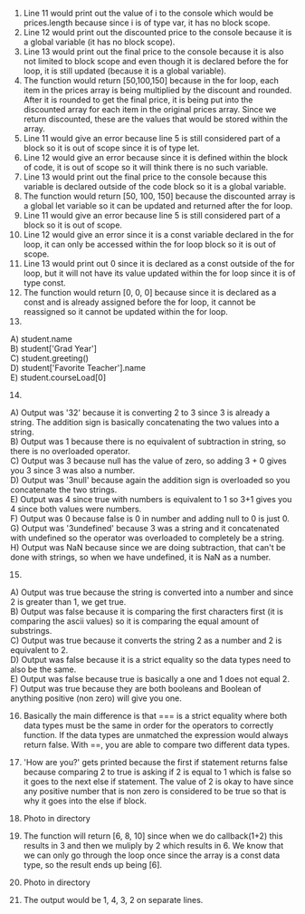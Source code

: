 1. Line 11 would print out the value of i to the console which would be prices.length because since i is of type var, it has no block scope.
2. Line 12 would print out the discounted price to the console because it is a global variable (it has no block scope).
3. Line 13 would print out the final price to the console because it is also not limited to block scope and even though it is declared before the for loop, it is still updated (because it is a global variable).
4. The function would return [50,100,150] because in the for loop, each item in the prices array is being multiplied by the discount and rounded. After it is rounded to get the final price, it is being put into the discounted array for each item in the original prices array. Since we return discounted, these are the values that would be stored within the array.
5. Line 11 would give an error because line 5 is still considered part of a block so it is out of scope since it is of type let.
6. Line 12 would give an error because since it is defined within the block of code, it is out of scope so it will think there is no such variable.
7. Line 13 would print out the final price to the console because this variable is declared outside of the code block so it is a global variable.
8. The function would return [50, 100, 150] because the discounted array is a global let variable so it can be updated and returned after the for loop.
9. Line 11 would give an error because line 5 is still considered part of a block so it is out of scope.
10. Line 12 would give an error since it is a const variable declared in the for loop, it can only be accessed within the for loop block so it is out of scope.
11. Line 13 would print out 0 since it is declared as a const outside of the for loop, but it will not have its value updated within the for loop since it is of type const.
12. The function would return [0, 0, 0] because since it is declared as a const and is already assigned before the for loop, it cannot be reassigned so it cannot be updated within the for loop.
13.

A) student.name  
B) student['Grad Year']   
C) student.greeting()   
D) student['Favorite Teacher'].name     
E) student.courseLoad[0]

14.

A) Output was '32' because it is converting 2 to 3 since 3 is already a string. The addition sign is basically concatenating the two values into a string.   
B) Output was 1 because there is no equivalent of subtraction in string, so there is no overloaded operator.  
C) Output was 3 because null has the value of zero, so adding 3 + 0 gives you 3 since 3 was also a number.  
D) Output was '3null' because again the addition sign is overloaded so you concatenate the two strings.  
E) Output was 4 since true with numbers is equivalent to 1 so 3+1 gives you 4 since both values were numbers.  
F) Output was 0 because false is 0 in number and adding null to 0 is just 0.  
G) Output was '3undefined' because 3 was a string and it concatenated with undefined so the operator was overloaded to completely be a string.  
H) Output was NaN because since we are doing subtraction, that can't be done with strings, so when we have undefined, it is NaN as a number.  

15.

A) Output was true because the string is converted into a number and since 2 is greater than 1, we get true.   
B) Output was false because it is comparing the first characters first (it is comparing the ascii values) so it is comparing the equal amount of substrings.   
C) Output was true because it converts the string 2 as a number and 2 is equivalent to 2.   
D) Output was false because it is a strict equality so the data types need to also be the same.   
E) Output was false because true is basically a one and 1 does not equal 2.    
F) Output was true because they are both booleans and Boolean of anything positive (non zero) will give you one.   

16. Basically the main difference is that === is a strict equality where both data types must be the same in order for the operators to correctly function. If the data types are unmatched the expression would always return false. With ==, you are able to compare two different data types.    

17. 'How are you?' gets printed because the first if statement returns false because comparing 2 to true is asking if 2 is equal to 1 which is false so it goes to the next else if statement. The value of 2 is okay to have since any positive number that is non zero is considered to be true so that is why it goes into the else if block.   
18. Photo in directory
19. The function will return [6, 8, 10] since when we do callback(1+2) this results in 3 and then we muliply by 2 which results in 6. We know that we can only go through the loop once since the array is a const data type, so the result ends up being [6].
20. Photo in directory
21. The output would be 1, 4, 3, 2 on separate lines.
